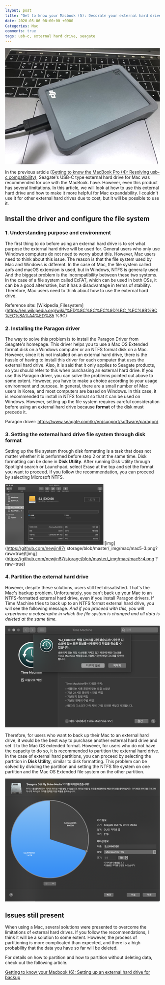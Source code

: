 ```yaml
---
layout: post
title: "Get to know your Macbook (5): Decorate your external hard drive for Mac"
date: 2020-05-06 08:00:00 +0900
Categories: Mac
comments: true
tags: usb-c, external hard drive, seagate
---
```


![img](https://github.com/newjin87/storage/blob/master/_img/mac/mac5-1.jpg?raw=true)

 In the previous article (<a href = "">Getting to know the MacBook Pro (4): Resolving usb-c compatibility</a>), Seagate's USB-C type external hard drive for Mac was recommended for use with the MacBook. have. However, even this product has several limitations. In this article, we will look at how to use this external hard drive and how to make it more helpful for Mac expandability. I couldn't use it for other external hard drives due to cost, but it will be possible to use it.



## Install the driver and configure the file system

### 1. Understanding purpose and environment

The first thing to do before using an external hard drive is to set what purpose the external hard drive will be used for. General users who only use Windows computers do not need to worry about this. However, Mac users need to think about this issue. The reason is that the file system used by Mac and Windows is different. In the case of Mac, the file system called apfs and macOS extension is used, but in Windows, NTFS is generally used. And the biggest problem is the incompatibility between these two systems. In the case of a file system called ExFAT, which can be used in both OSs, it can be a good alternative, but it has a disadvantage in terms of stability. Therefore, Mac users need to think about how to use the external hard drive.

Reference site: [Wikipedia_Filesystem](https://en.wikipedia.org/wiki/%ED%8C%8C%EC%9D%BC_%EC%8B%9C%EC%8A%A4%ED%85 %9C)


### 2. Installing the Paragon driver

The way to solve this problem is to install the Paragon Driver from Seagate's homepage. This driver helps you to use a Mac OS Extended format disk on a Windows computer or an NTFS format disk on a Mac. However, since it is not installed on an external hard drive, there is the hassle of having to install this driver for each computer that uses the external hard drive. Also, it is said that it only applies to Seagate products, so you should refer to this when purchasing an external hard drive.
If you use this Paragon driver, you can solve the problems pointed out above to some extent. However, you have to make a choice according to your usage environment and purpose. In general, there are a small number of Mac users in Korea, and most computers are based on Windows. In this case, it is recommended to install in NTFS format so that it can be used on Windows. However, setting up the file system requires careful consideration before using an external hard drive because **format** of the disk must precede it.

Paragon driver: https://www.seagate.com/kr/en/support/software/paragon/


### 3. Setting the external hard drive file system through disk format

Setting up the file system through disk formatting is a task that does not matter whether it is performed before step 2 or at the same time. Disk formatting can be done in **Disk Utility**. After running Disk Utility through Spotlight search or Launchpad, select Erase at the top and set the format you want to proceed. If you follow the recommendation, you can proceed by selecting Microsoft NTFS.

![img](https://github.com/newjin87/storage/blob/master/_img/mac/mac5-2.png?raw=true)![img](https://github.com/newjin87/ storage/blob/master/_img/mac/mac5-3.png?raw=true)![img](https://github.com/newjin87/storage/blob/master/_img/mac/mac5-4.png ?raw=true)



### 4. Partition the external hard drive

However, despite these solutions, users still feel dissatisfied. That's the Mac's backup problem. Unfortunately, you can't back up your Mac to an NTFS-formatted external hard drive, even if you install Paragon drivers. If Time Machine tries to back up to an NTFS format external hard drive, you will see the following message. *And if you proceed with this, you will experience a catastrophe in which the file system is changed and all data is deleted at the same time.*

![img](https://github.com/newjin87/storage/blob/master/_img/mac/mac5-5.png?raw=true)


 Therefore, for users who want to back up their Mac to an external hard drive, it would be the best way to purchase another external hard drive and set it to the Mac OS extended format. However, for users who do not have the capacity to do so, it is recommended to partition the external hard drive. In the case of external hard partitions, you can proceed by selecting the partition in **Disk Utility**, similar to disk formatting. This problem can be solved by dividing the partition and setting the NTFS file system on one partition and the Mac OS Extended file system on the other partition.

![img](https://github.com/newjin87/storage/blob/master/_img/mac/mac5-6.png?raw=true)

## Issues still present

When using a Mac, several solutions were presented to overcome the limitations of external hard drives. If you follow the recommendations, I think it will be a solution to some extent. However, the process of partitioning is more complicated than expected, and there is a high probability that the data you have so far will be deleted.

For details on how to partition and how to partition without deleting data, check out the following article.

[Getting to know your Macbook (6): Setting up an external hard drive for backup]()